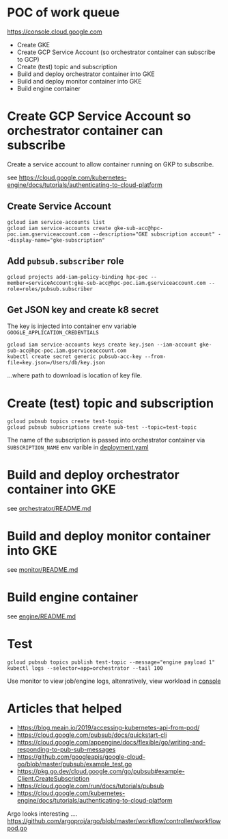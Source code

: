 
# POC of work queue

https://console.cloud.google.com

* Create GKE 
* Create GCP Service Account (so orchestrator container can subscribe to GCP)
* Create (test) topic and subscription
* Build and deploy orchestrator container into GKE 
* Build and deploy monitor container into GKE 
* Build engine container

# Create GCP Service Account so orchestrator container can subscribe
Create a service account to allow container running on GKP to subscribe.

see https://cloud.google.com/kubernetes-engine/docs/tutorials/authenticating-to-cloud-platform

## Create Service Account
```
gcloud iam service-accounts list
gcloud iam service-accounts create gke-sub-acc@hpc-poc.iam.gserviceaccount.com --description="GKE subscription account" --display-name="gke-subscription"
```
## Add `pubsub.subscriber` role
```
gcloud projects add-iam-policy-binding hpc-poc --member=serviceAccount:gke-sub-acc@hpc-poc.iam.gserviceaccount.com --role=roles/pubsub.subscriber
```
## Get JSON key and create k8 secret
The key is injected into container env variable `GOOGLE_APPLICATION_CREDENTIALS` 

```
gcloud iam service-accounts keys create key.json --iam-account gke-sub-acc@hpc-poc.iam.gserviceaccount.com 
kubectl create secret generic pubsub-acc-key --from-file=key.json=/Users/db/key.json
```
...where path to download is location of key file.

# Create (test) topic and subscription
```
gcloud pubsub topics create test-topic
gcloud pubsub subscriptions create sub-test --topic=test-topic
```
The name of the subscription is passed into orchestrator container via `SUBSCRIPTION_NAME` env varible in [deployment.yaml](orchestrator/deployment.yaml)

# Build and deploy orchestrator container into GKE 
see [orchestrator/README.md](orchestrator/README.md)

# Build and deploy monitor container into GKE 
see [monitor/README.md](monitor/README.md)

# Build engine container
see [engine/README.md](engine/README.md)

# Test
```
gcloud pubsub topics publish test-topic --message="engine payload 1"
kubectl logs --selector=app=orchestrator --tail 100
```

Use monitor to view job/engine logs, altenratively, view workload in [console](https://console.cloud.google.com/kubernetes/workload/)


# Articles that helped
* https://blog.meain.io/2019/accessing-kubernetes-api-from-pod/
* https://cloud.google.com/pubsub/docs/quickstart-cli
* https://cloud.google.com/appengine/docs/flexible/go/writing-and-responding-to-pub-sub-messages
* https://github.com/googleapis/google-cloud-go/blob/master/pubsub/example_test.go
* https://pkg.go.dev/cloud.google.com/go/pubsub#example-Client.CreateSubscription
* https://cloud.google.com/run/docs/tutorials/pubsub
* https://cloud.google.com/kubernetes-engine/docs/tutorials/authenticating-to-cloud-platform

Argo looks interesting ....
https://github.com/argoproj/argo/blob/master/workflow/controller/workflowpod.go
